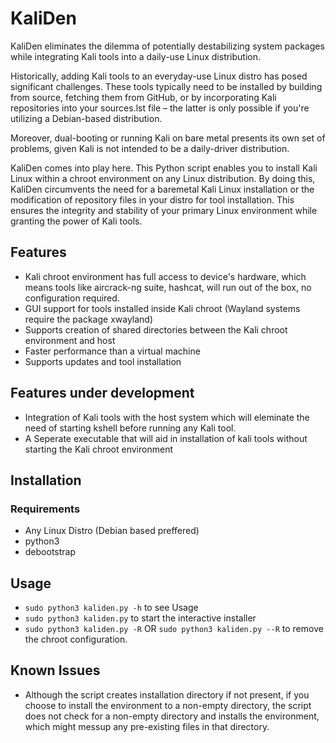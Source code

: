 # KaliDen

KaliDen eliminates the dilemma of potentially destabilizing system packages while integrating Kali tools into a daily-use Linux distribution.

Historically, adding Kali tools to an everyday-use Linux distro has posed significant challenges. These tools typically need to be installed by building from source, fetching them from GitHub, or by incorporating Kali repositories into your sources.lst file – the latter is only possible if you're utilizing a Debian-based distribution.

Moreover, dual-booting or running Kali on bare metal presents its own set of problems, given Kali is not intended to be a daily-driver distribution.

KaliDen comes into play here. This Python script enables you to install Kali Linux within a chroot environment on any Linux distribution. By doing this, KaliDen circumvents the need for a baremetal Kali Linux installation or the modification of repository files in your distro for tool installation. This ensures the integrity and stability of your primary Linux environment while granting the power of Kali tools.

## Features

- Kali chroot environment has full access to device's hardware, which means tools like aircrack-ng suite, hashcat, will run out of the box, no configuration required.
- GUI support for tools installed inside Kali chroot (Wayland systems require the package xwayland)
- Supports creation of shared directories between the Kali chroot environment and host
- Faster performance than a virtual machine
- Supports updates and tool installation 

## Features under development

- Integration of Kali tools with the host system which will eleminate the need of starting kshell before running any Kali tool.
- A Seperate executable that will aid in installation of kali tools without starting the Kali chroot environment

## Installation

### Requirements
- Any Linux Distro (Debian based preffered)
- python3
- debootstrap

## Usage

- `sudo python3 kaliden.py -h` to see Usage
- `sudo python3 kaliden.py` to start the interactive installer
- `sudo python3 kaliden.py -R` OR `sudo python3 kaliden.py --R` to remove the chroot configuration.

## Known Issues

- Although the script creates installation directory if not present, if you choose to install the environment to a non-empty directory, the script does not check for a non-empty directory and installs the environment, which might messup any pre-existing files in that directory.   
